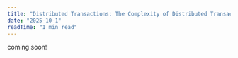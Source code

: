 ```yaml
---
title: "Distributed Transactions: The Complexity of Distributed Transactions"
date: "2025-10-1"
readTime: "1 min read"
---
```


coming soon!
